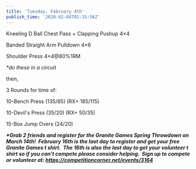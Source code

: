 ```yaml
---
title: 'Tuesday, February 4th'
publish_time: '2020-02-04T02:15:56Z'
---
```


Kneeling D Ball Chest Pass + Clapping Pushup 4×4

Banded Straight Arm Pulldown 4×6

Shoulder Press 4×4\@80%1RM

*\*do these in a circuit*

then,

3 Rounds for time of:

10-Bench Press (135/85) (RX+ 185/115)

10-Devil's Press (35/20) (RX+ 50/35)

15-Box Jump Overs (24/20)

***\*Grab 2 friends and register for the Granite Games Spring Throwdown
on March 14th!  February 16th is the last day to register and get your
free Granite Games t shirt.  The 16th is also the last day to get your
volunteer t shirt so if you can't compete please consider helping.  Sign
up to compete or volunteer
at: <https://competitioncorner.net/events/3164>***
